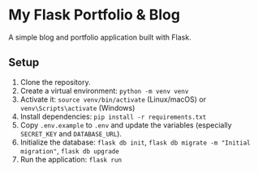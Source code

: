 # My Flask Portfolio & Blog

A simple blog and portfolio application built with Flask.

## Setup

1.  Clone the repository.
2.  Create a virtual environment: `python -m venv venv`
3.  Activate it: `source venv/bin/activate` (Linux/macOS) or `venv\Scripts\activate` (Windows)
4.  Install dependencies: `pip install -r requirements.txt`
5.  Copy `.env.example` to `.env` and update the variables (especially `SECRET_KEY` and `DATABASE_URL`).
6.  Initialize the database: `flask db init`, `flask db migrate -m "Initial migration"`, `flask db upgrade`
7.  Run the application: `flask run`